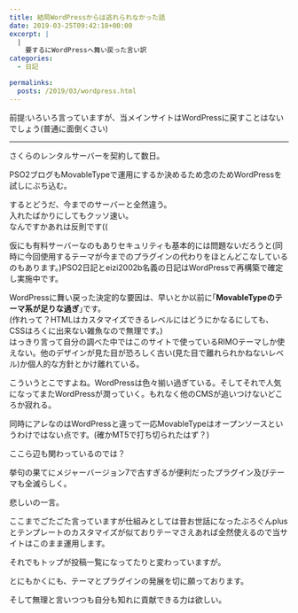 ```yaml
---
title: 結局WordPressからは逃れられなかった話
date: 2019-03-25T09:42:18+00:00
excerpt: |
  |
    要するにWordPressへ舞い戻った言い訳
categories:
  - 日記

permalinks:
  posts: /2019/03/wordpress.html
---
```

前提:いろいろ言っていますが、当メインサイトはWordPressに戻すことはないでしょう(普通に面倒くさい)

* * *

さくらのレンタルサーバーを契約して数日。

PSO2ブログもMovableTypeで運用にするか決めるため念のためWordPressを試しにぶち込む。

するとどうだ、今までのサーバーと全然違う。  
入れたばかりにしてもクッソ速い。  
なんですかあれは反則です((

仮にも有料サーバーなのもありセキュリティも基本的には問題ないだろうと(同時に今回使用するテーマが今までのプラグインの代わりをほとんどこなしているのもあります。)PSO2日記とeizi2002b名義の日記はWordPressで再構築で確定し実施中です。

WordPressに舞い戻った決定的な要因は、早いとか以前に｢**MovableTypeのテーマ系が足りな過ぎ**｣です。  
(作れって？HTMLはカスタマイズできるレベルにはどうにかなるにしても、CSSはろくに出来ない雑魚なので無理です。)  
はっきり言って自分の調べた中ではこのサイトで使っているRIMOテーマしか使えない。他のデザインが見た目が恐ろしく古い(見た目で離れられかねないレベル)か個人的な方針とかけ離れている。

こういうとこですよね。WordPressは色々揃い過ぎている。そしてそれで人気になってまたWordPressが潤っていく。もれなく他のCMSが追いつけないどころか寂れる。

同時にアレなのはWordPressと違って一応MovableTypeはオープンソースというわけではない点です。(確かMT5で打ち切られたはず？)

ここら辺も関わっているのでは？

挙句の果てにメジャーバージョン7で古すぎるが便利だったプラグイン及びテーマも全滅らしく。

悲しいの一言。

ここまでごたごた言っていますが仕組みとしては昔お世話になったぶろぐんplusとテンプレートのカスタマイズが似ておりテーマさえあれば全然使えるので当サイトはこのまま運用します。

それでもトップが投稿一覧になってたりと変わっていますが。</p> 

とにもかくにも、テーマとプラグインの発展を切に願っております。

そして無理と言いつつも自分も知れに貢献できる力は欲しい。